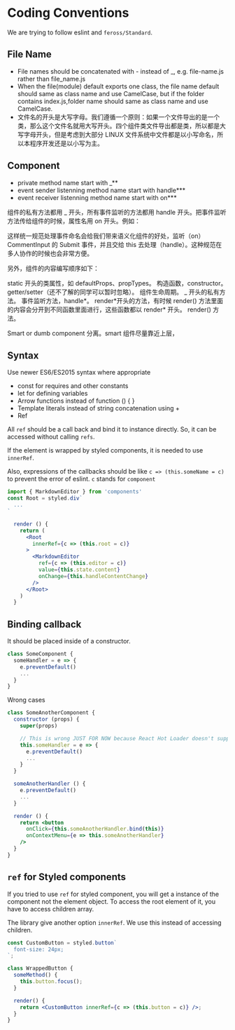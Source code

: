# Coding Conventions

We are trying to follow eslint and `feross/Standard`.

## File Name

- File names should be concatenated with - instead of \_, e.g. file-name.js rather than file_name.js
- When the file(module) default exports one class, the file name default should same as class name and use CamelCase, but if the folder contains index.js,folder name should same as class name and use CamelCase.
- 文件名的开头是大写字母。我们遵循一个原则：如果一个文件导出的是一个类，那么这个文件名就用大写开头。四个组件类文件导出都是类，所以都是大写字母开头，但是考虑到大部分 LINUX 文件系统中文件都是以小写命名，所以本程序开发还是以小写为主。

## Component

- private method name start with \_\*\*
- event sender listenning method name start with handle\*\*\*
- event receiver listenning method name start with on\*\*\*

组件的私有方法都用 \_ 开头，所有事件监听的方法都用 handle 开头。把事件监听方法传给组件的时候，属性名用 on 开头。例如：

<CommentInput
  onSubmit={this.handleSubmitComment.bind(this)} />
这样统一规范处理事件命名会给我们带来语义化组件的好处，监听（on）CommentInput 的 Submit 事件，并且交给 this 去处理（handle）。这种规范在多人协作的时候也会非常方便。

另外，组件的内容编写顺序如下：

static 开头的类属性，如 defaultProps、propTypes。
构造函数，constructor。
getter/setter（还不了解的同学可以暂时忽略）。
组件生命周期。
\_ 开头的私有方法。
事件监听方法，handle*。
render*开头的方法，有时候 render() 方法里面的内容会分开到不同函数里面进行，这些函数都以 render\* 开头。
render() 方法。

Smart or dumb component 分离。smart 组件尽量靠近上层，

## Syntax

Use newer ES6/ES2015 syntax where appropriate

- const for requires and other constants
- let for defining variables
- Arrow functions instead of function () { }
- Template literals instead of string concatenation using +
- Ref

All `ref` should be a call back and bind it to instance directly. So, it can be accessed without calling `refs`.

If the element is wrapped by styled components, it is needed to use `innerRef`.

Also, expressions of the callbacks should be like `c => (this.someName = c)` to prevent the error of eslint. `c` stands for `component`

```jsx
import { MarkdownEditor } from 'components'
const Root = styled.div`
  ...
`

  render () {
    return (
      <Root
        innerRef={c => (this.root = c)}
      >
        <MarkdownEditor
          ref={c => (this.editor = c)}
          value={this.state.content}
          onChange={this.handleContentChange}
        />
      </Root>
    )
  }
```

## Binding callback

It should be placed inside of a constructor.

```js
class SomeComponent {
  someHandler = e => {
    e.preventDefault()
    ...
  }
}
```

Wrong cases

```jsx
class SomeAnotherComponent {
  constructor (props) {
    super(props)

    // This is wrong JUST FOR NOW because React Hot Loader doesn't support.
    this.someHandler = e => {
      e.preventDefault()
      ...
    }
  }

  someAnotherHandler () {
    e.preventDefault()
    ...
  }

  render () {
    return <button
      onClick={this.someAnotherHandler.bind(this)}
      onContextMenu={e => this.someAnotherHandler}
    />
  }
}
```

## `ref` for Styled components

If you tried to use `ref` for styled component, you will get a instance of the component not the element object.
To access the root element of it, you have to access children array.

The library give another option `innerRef`. We use this instead of accessing children.

```jsx
const CustomButton = styled.button`
  font-size: 24px;
`;

class WrappedButton {
  someMethod() {
    this.button.focus();
  }

  render() {
    return <CustomButton innerRef={c => (this.button = c)} />;
  }
}
```
